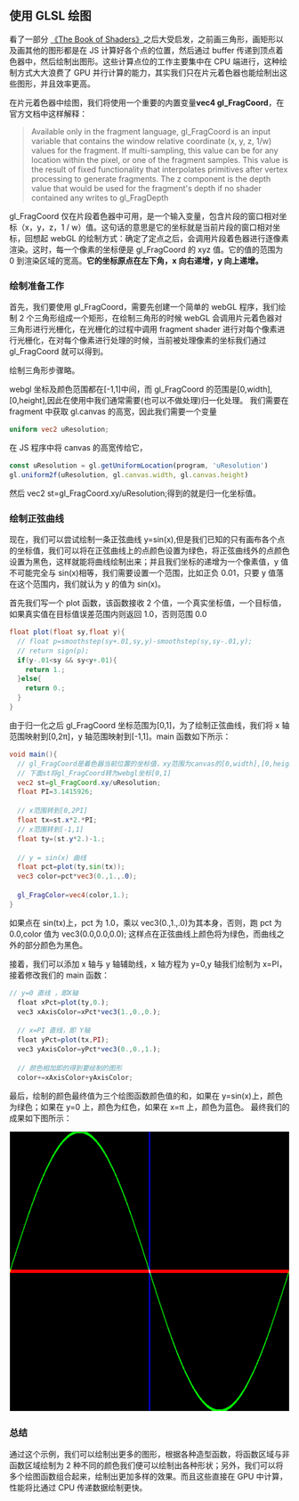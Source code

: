 ## 使用 GLSL 绘图

看了一部分 [《The Book of Shaders》](https://thebookofshaders.com/?lan=ch)之后大受启发，之前画三角形，画矩形以及画其他的图形都是在 JS 计算好各个点的位置，然后通过 buffer 传递到顶点着色器中，然后绘制出图形。这些计算点位的工作主要集中在 CPU 端进行，这种绘制方式大大浪费了 GPU 并行计算的能力，其实我们只在片元着色器也能绘制出这些图形，并且效率更高。

在片元着色器中绘图，我们将使用一个重要的内置变量**vec4 gl_FragCoord**，在官方文档中这样解释：

> Available only in the fragment language, gl_FragCoord is an input variable that contains the window relative coordinate (x, y, z, 1/w) values for the fragment. If multi-sampling, this value can be for any location within the pixel, or one of the fragment samples. This value is the result of fixed functionality that interpolates primitives after vertex processing to generate fragments. The z component is the depth value that would be used for the fragment's depth if no shader contained any writes to gl_FragDepth

gl_FragCoord 仅在片段着色器中可用，是一个输入变量，包含片段的窗口相对坐标（x，y，z，1 / w）值。这句话的意思是它的坐标就是当前片段的窗口相对坐标，回想起 webGL 的绘制方式：确定了定点之后，会调用片段着色器进行逐像素渲染。这时，每一个像素的坐标便是 gl_FragCoord 的 xyz 值。它的值的范围为 0 到渲染区域的宽高。**它的坐标原点在左下角，x 向右递增，y 向上递增。**

### 绘制准备工作

首先，我们要使用 gl_FragCoord，需要先创建一个简单的 webGL 程序，我们绘制 2 个三角形组成一个矩形，在绘制三角形的时候 webGL 会调用片元着色器对三角形进行光栅化，在光栅化的过程中调用 fragment shader 进行对每个像素进行光栅化，在对每个像素进行处理的时候，当前被处理像素的坐标我们通过 gl_FragCoord 就可以得到。

绘制三角形步骤略。

webgl 坐标及颜色范围都在[-1,1]中间，而 gl_FragCoord 的范围是[0,width],[0,height],因此在使用中我们通常需要(也可以不做处理)归一化处理。
我们需要在 fragment 中获取 gl.canvas 的高宽，因此我们需要一个变量

```glsl
uniform vec2 uResolution;
```

在 JS 程序中将 canvas 的高宽传给它，

```js
const uResolution = gl.getUniformLocation(program, 'uResolution')
gl.uniform2f(uResolution, gl.canvas.width, gl.canvas.height)
```

然后 vec2 st=gl_FragCoord.xy/uResolution;得到的就是归一化坐标值。

### 绘制正弦曲线

现在，我们可以尝试绘制一条正弦曲线 y=sin(x),但是我们已知的只有画布各个点的坐标值，我们可以将在正弦曲线上的点颜色设置为绿色，将正弦曲线外的点颜色设置为黑色，这样就能将曲线绘制出来；并且我们坐标的递增为一个像素值，y 值不可能完全与 sin(x)相等，我们需要设置一个范围，比如正负 0.01，只要 y 值落在这个范围内，我们就认为 y 的值为 sin(x)。

首先我们写一个 plot 函数，该函数接收 2 个值，一个真实坐标值，一个目标值，如果真实值在目标值误差范围内则返回 1.0，否则范围 0.0

```glsl
float plot(float sy,float y){
  // float p=smoothstep(sy+.01,sy,y)-smoothstep(sy,sy-.01,y);
  // return sign(p);
  if(y-.01<sy && sy<y+.01){
    return 1.;
  }else{
    return 0.;
  }
}
```

由于归一化之后 gl_FragCoord 坐标范围为[0,1]，为了绘制正弦曲线，我们将 x 轴范围映射到[0,2π]，y 轴范围映射到[-1,1]。main 函数如下所示：

```glsl
void main(){
  // gl_FragCoord是着色器当前位置的坐标值，xy范围为canvas的[0,width],[0,height]
  // 下面st将gl_FragCoord转为webgl坐标[0,1]
  vec2 st=gl_FragCoord.xy/uResolution;
  float PI=3.1415926;

  // x范围转到[0,2PI]
  float tx=st.x*2.*PI;
  // x范围转到[-1,1]
  float ty=(st.y*2.)-1.;

  // y = sin(x) 曲线
  float pct=plot(ty,sin(tx));
  vec3 color=pct*vec3(0.,1.,.0);

  gl_FragColor=vec4(color,1.);
}
```

如果点在 sin(tx)上，pct 为 1.0，乘以 vec3(0.,1.,.0)为其本身，否则，跑 pct 为 0.0,color 值为 vec3(0.0,0.0,0.0);
这样点在正弦曲线上颜色将为绿色，而曲线之外的部分颜色为黑色。

接着，我们可以添加 x 轴与 y 轴辅助线，x 轴方程为 y=0,y 轴我们绘制为 x=PI，接着修改我们的 main 函数：

```js
// y=0 直线 ，即X轴
  float xPct=plot(ty,0.);
  vec3 xAxisColor=xPct*vec3(1.,0.,0.);

  // x=PI 直线，即 Y轴
  float yPct=plot(tx,PI);
  vec3 yAxisColor=yPct*vec3(0.,0.,1.);

  // 颜色相加即的得到要绘制的图形
  color+=xAxisColor+yAxisColor;
```

最后，绘制的颜色最终值为三个绘图函数颜色值的和，如果在 y=sin(x)上，颜色为绿色；如果在 y=0 上，颜色为红色，如果在 x=π 上，颜色为蓝色。
最终我们的成果如下图所示：

![result](./result/result.png)

### 总结

通过这个示例，我们可以绘制出更多的图形，根据各种造型函数，将函数区域与非函数区域绘制为 2 种不同的颜色我们便可以绘制出各种形状；另外，我们可以将多个绘图函数组合起来，绘制出更加多样的效果。而且这些直接在 GPU 中计算，性能将比通过 CPU 传递数据绘制更快。
